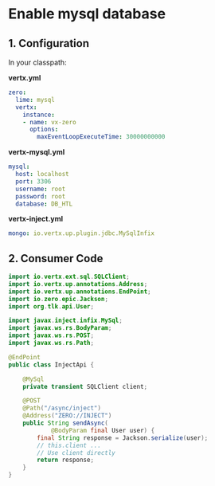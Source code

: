 # Enable mysql database

## 1. Configuration

In your classpath:

**vertx.yml**

```yaml
zero:
  lime: mysql
  vertx:
    instance:
    - name: vx-zero
      options:
        maxEventLoopExecuteTime: 30000000000
```

**vertx-mysql.yml**

```yaml
mysql:
  host: localhost
  port: 3306
  username: root
  password: root
  database: DB_HTL
```

**vertx-inject.yml**

```yaml
mongo: io.vertx.up.plugin.jdbc.MySqlInfix
```

## 2. Consumer Code

```java
import io.vertx.ext.sql.SQLClient;
import io.vertx.up.annotations.Address;
import io.vertx.up.annotations.EndPoint;
import io.zero.epic.Jackson;
import org.tlk.api.User;

import javax.inject.infix.MySql;
import javax.ws.rs.BodyParam;
import javax.ws.rs.POST;
import javax.ws.rs.Path;

@EndPoint
public class InjectApi {

    @MySql
    private transient SQLClient client;

    @POST
    @Path("/async/inject")
    @Address("ZERO://INJECT")
    public String sendAsync(
            @BodyParam final User user) {
        final String response = Jackson.serialize(user);
        // this.client ...
        // Use client directly
        return response;
    }
}
```



